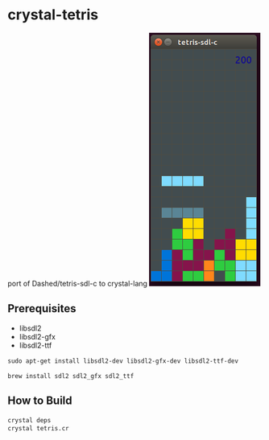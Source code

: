 # crystal-tetris
port of Dashed/tetris-sdl-c to crystal-lang
![](gameplay.png)

## Prerequisites
* libsdl2
* libsdl2-gfx
* libsdl2-ttf

```
sudo apt-get install libsdl2-dev libsdl2-gfx-dev libsdl2-ttf-dev
```
```
brew install sdl2 sdl2_gfx sdl2_ttf
```

## How to Build
```
crystal deps
crystal tetris.cr
```
